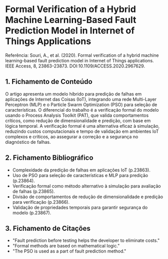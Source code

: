 # Formal Verification of a Hybrid Machine Learning-Based Fault Prediction Model in Internet of Things Applications

Referência: Souri, A., et al. (2020). Formal verification of a hybrid machine learning-based fault prediction model in Internet of Things applications. IEEE Access, 8, 23863-23873. DOI:10.1109/ACCESS.2020.2967629.

## 1. Fichamento de Conteúdo

O artigo apresenta um modelo híbrido para predição de falhas em aplicações de Internet das Coisas (IoT), integrando uma rede Multi-Layer Perceptron (MLP) e o Particle Swarm Optimization (PSO) para seleção de características. O diferencial do trabalho é a verificação formal do modelo usando o Process Analysis Toolkit (PAT), que valida comportamentos críticos, como redução de dimensionalidade e predição, com base em lógica temporal. A verificação formal é uma alternativa eficaz à simulação, reduzindo custos computacionais e tempo de validação em ambientes IoT complexos e críticos, ao assegurar a correção e a segurança no diagnóstico de falhas.

## 2. Fichamento Bibliográfico 

* Complexidade da predição de falhas em aplicações IoT (p.23863).
* Uso de PSO para seleção de características e MLP para predição (p.23864).
* Verificação formal como método alternativo à simulação para avaliação de falhas (p.23865).
* Divisão de comportamentos de redução de dimensionalidade e predição para verificação (p.23866).
* Validação de propriedades temporais para garantir segurança do modelo (p.23867).

## 3. Fichamento de Citações 

* "Fault prediction before testing helps the developer to eliminate costs."
* "Formal methods are based on mathematical logic."
* "The PSO is used as a part of fault prediction method."
